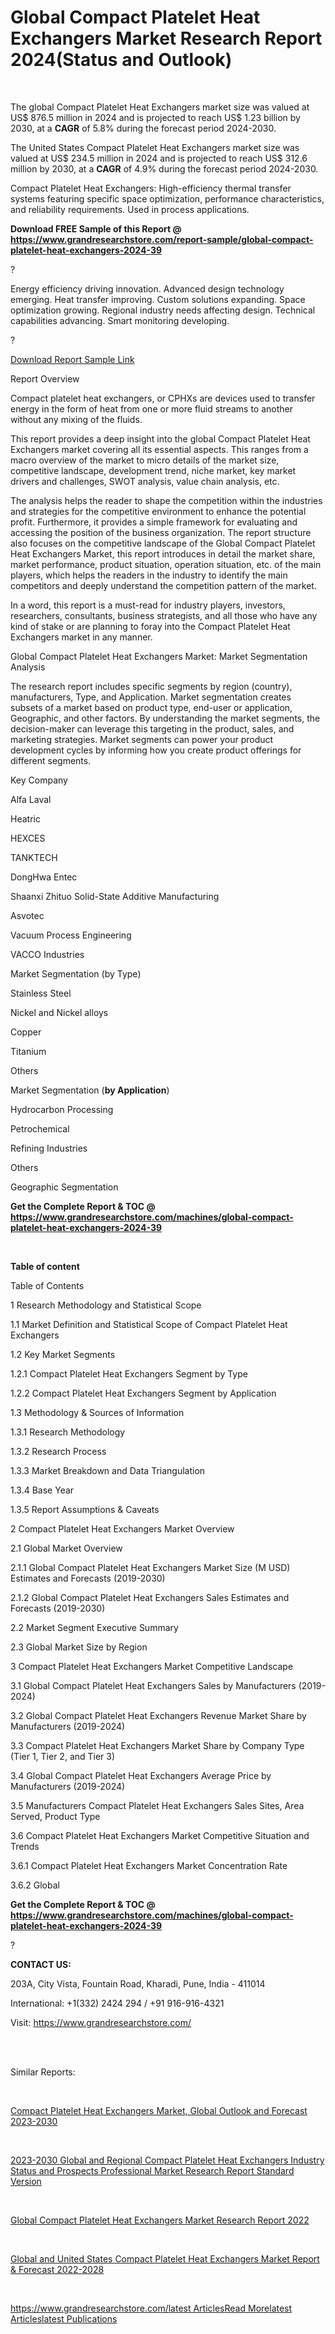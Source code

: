 <h1>Global Compact Platelet Heat Exchangers Market Research Report 2024(Status and Outlook)</h1><br/><p>The global Compact Platelet Heat Exchangers market size was valued at US$ 876.5 million in 2024 and is projected to reach US$ 1.23 billion by 2030, at a <strong>CAGR</strong> of 5.8% during the forecast period 2024-2030.</p>
 
 
 
 <p>The United States Compact Platelet Heat Exchangers market size was valued at US$ 234.5 million in 2024 and is projected to reach US$ 312.6 million by 2030, at a <strong>CAGR</strong> of 4.9% during the forecast period 2024-2030.</p>
 
 
 
 <p>Compact Platelet Heat Exchangers: High-efficiency thermal transfer systems featuring specific space optimization, performance characteristics, and reliability requirements. Used in process applications.</p>
 
 
 
 <div><b>Download FREE Sample of this Report @ <a href="https://www.grandresearchstore.com/report-sample/global-compact-platelet-heat-exchangers-2024-39">https://www.grandresearchstore.com/report-sample/global-compact-platelet-heat-exchangers-2024-39</a></b></div>
 
 
 
 <p>? </p>
 
 
 
 <p>Energy efficiency driving innovation. Advanced design technology emerging. Heat transfer improving. Custom solutions expanding. Space optimization growing. Regional industry needs affecting design. Technical capabilities advancing. Smart monitoring developing.</p>
 
 
 
 <p>? </p>
 
 
 
 <p><a href="https://www.grandresearchstore.com/mr-admin/report-sample/global-compact-platelet-heat-exchangers-2024-39">Download Report Sample Link</a></p>
 
 
 
 <p>Report Overview</p>
 
 
 
 <p>Compact platelet heat exchangers, or CPHXs are devices used to transfer energy in the form of heat from one or more fluid streams to another without any mixing of the fluids.</p>
 
 
 
 <p>This report provides a deep insight into the global Compact Platelet Heat Exchangers market covering all its essential aspects. This ranges from a macro overview of the market to micro details of the market size, competitive landscape, development trend, niche market, key market drivers and challenges, SWOT analysis, value chain analysis, etc.</p>
 
 
 
 <p>The analysis helps the reader to shape the competition within the industries and strategies for the competitive environment to enhance the potential profit. Furthermore, it provides a simple framework for evaluating and accessing the position of the business organization. The report structure also focuses on the competitive landscape of the Global Compact Platelet Heat Exchangers Market, this report introduces in detail the market share, market performance, product situation, operation situation, etc. of the main players, which helps the readers in the industry to identify the main competitors and deeply understand the competition pattern of the market.</p>
 
 
 
 <p>In a word, this report is a must-read for industry players, investors, researchers, consultants, business strategists, and all those who have any kind of stake or are planning to foray into the Compact Platelet Heat Exchangers market in any manner.</p>
 
 
 
 <p>Global Compact Platelet Heat Exchangers Market: Market Segmentation Analysis</p>
 
 
 
 <p>The research report includes specific segments by region (country), manufacturers, Type, and Application. Market segmentation creates subsets of a market based on product type, end-user or application, Geographic, and other factors. By understanding the market segments, the decision-maker can leverage this targeting in the product, sales, and marketing strategies. Market segments can power your product development cycles by informing how you create product offerings for different segments.</p>
 
 
 
 <p>Key Company</p>
 
 
 
 <p>Alfa Laval</p>
 
 
 
 <p>Heatric</p>
 
 
 
 <p>HEXCES</p>
 
 
 
 <p>TANKTECH</p>
 
 
 
 <p>DongHwa Entec</p>
 
 
 
 <p>Shaanxi Zhituo Solid-State Additive Manufacturing</p>
 
 
 
 <p>Asvotec</p>
 
 
 
 <p>Vacuum Process Engineering</p>
 
 
 
 <p>VACCO Industries</p>
 
 
 
 <p>Market Segmentation (by Type)</p>
 
 
 
 <p>Stainless Steel</p>
 
 
 
 <p>Nickel and Nickel alloys</p>
 
 
 
 <p>Copper</p>
 
 
 
 <p>Titanium</p>
 
 
 
 <p>Others</p>
 
 
 
 <p>Market Segmentation (<strong>by Application</strong>)</p>
 
 
 
 <p>Hydrocarbon Processing</p>
 
 
 
 <p>Petrochemical</p>
 
 
 
 <p>Refining Industries</p>
 
 
 
 <p>Others</p>
 
 
 
 <p>Geographic Segmentation</p>
 
 
 
 <div><b>Get the Complete Report & TOC @ <a href="https://www.grandresearchstore.com/machines/global-compact-platelet-heat-exchangers-2024-39">https://www.grandresearchstore.com/machines/global-compact-platelet-heat-exchangers-2024-39</a></b></div>
 
 
 
 <p><br />
 
 <b>Table of content</b></p>
 
 
 
 <p>Table of Contents<br />
 
 1 Research Methodology and Statistical Scope<br />
 
 1.1 Market Definition and Statistical Scope of Compact Platelet Heat Exchangers<br />
 
 1.2 Key Market Segments<br />
 
 1.2.1 Compact Platelet Heat Exchangers Segment by Type<br />
 
 1.2.2 Compact Platelet Heat Exchangers Segment by Application<br />
 
 1.3 Methodology & Sources of Information<br />
 
 1.3.1 Research Methodology<br />
 
 1.3.2 Research Process<br />
 
 1.3.3 Market Breakdown and Data Triangulation<br />
 
 1.3.4 Base Year<br />
 
 1.3.5 Report Assumptions & Caveats<br />
 
 2 Compact Platelet Heat Exchangers Market Overview<br />
 
 2.1 Global Market Overview<br />
 
 2.1.1 Global Compact Platelet Heat Exchangers Market Size (M USD) Estimates and Forecasts (2019-2030)<br />
 
 2.1.2 Global Compact Platelet Heat Exchangers Sales Estimates and Forecasts (2019-2030)<br />
 
 2.2 Market Segment Executive Summary<br />
 
 2.3 Global Market Size by Region<br />
 
 3 Compact Platelet Heat Exchangers Market Competitive Landscape<br />
 
 3.1 Global Compact Platelet Heat Exchangers Sales by Manufacturers (2019-2024)<br />
 
 3.2 Global Compact Platelet Heat Exchangers Revenue Market Share by Manufacturers (2019-2024)<br />
 
 3.3 Compact Platelet Heat Exchangers Market Share by Company Type (Tier 1, Tier 2, and Tier 3)<br />
 
 3.4 Global Compact Platelet Heat Exchangers Average Price by Manufacturers (2019-2024)<br />
 
 3.5 Manufacturers Compact Platelet Heat Exchangers Sales Sites, Area Served, Product Type<br />
 
 3.6 Compact Platelet Heat Exchangers Market Competitive Situation and Trends<br />
 
 3.6.1 Compact Platelet Heat Exchangers Market Concentration Rate<br />
 
 3.6.2 Global</p>
 
 
 
 <div><b>Get the Complete Report & TOC @ <a href="https://www.grandresearchstore.com/machines/global-compact-platelet-heat-exchangers-2024-39">https://www.grandresearchstore.com/machines/global-compact-platelet-heat-exchangers-2024-39</a></b></div>
 
 
 
 <p>? </p>
 
 
 
 <p><b>CONTACT US:</b><br />
 
 203A, City Vista, Fountain Road, Kharadi, Pune, India - 411014<br />
 
 International: +1(332) 2424 294 / +91 916-916-4321<br />
 
 Visit: <a href="https://www.grandresearchstore.com/">https://www.grandresearchstore.com/</a><br />
 
 <br />
 
 <br />
 
 Similar Reports:<br />
 
 <br />
 
 <a href="https://www.grandresearchstore.com/machines/global-compact-platelet-heat-exchangers-forecast-2023-2030-174">Compact Platelet Heat Exchangers Market, Global Outlook and Forecast 2023-2030</a><br />
 
 <br />
 
 <a href="https://www.grandresearchstore.com/machines/global-regional-compact-platelet-heat-exchangers-2023-2030-802">2023-2030 Global and Regional Compact Platelet Heat Exchangers Industry Status and Prospects Professional Market Research Report Standard Version</a><br />
 
 <br />
 
 <a href="https://www.grandresearchstore.com/machines/global-compact-platelet-heat-exchangers-2022-791">Global Compact Platelet Heat Exchangers Market Research Report 2022</a><br />
 
 <br />
 
 <a href="https://www.grandresearchstore.com/machines/global-united-states-compact-platelet-heat-exchangers-2022-2028-436">Global and United States Compact Platelet Heat Exchangers Market Report & Forecast 2022-2028</a><br />
 
 <br />
 
 <a href="https://gyeongbokgung.com">https://www.grandresearchstore.com/</a><a href="https://hallyeomaritime.com">latest Articles</a><a href="https://jingwansa.com">Read More</a><a href="https://nguoiviet.jp/">latest Articles</a><a href="https://www.intelmarketresearch.com/">latest Publications</a></p>